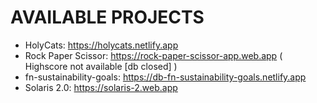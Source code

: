 # AVAILABLE PROJECTS

* HolyCats: https://holycats.netlify.app
* Rock Paper Scissor: https://rock-paper-scissor-app.web.app ( Highscore not available [db closed] )
* fn-sustainability-goals: https://db-fn-sustainability-goals.netlify.app
* Solaris 2.0: https://solaris-2.web.app
